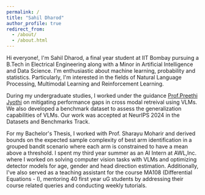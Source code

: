 ```yaml
---
permalink: /
title: "Sahil Dharod"
author_profile: true
redirect_from: 
  - /about/
  - /about.html
---
```


Hi everyone!, I'm Sahil Dharod, a final year student at IIT Bombay pursuing a B.Tech in Electrical Engineering along with a Minor in Artificial Intelligence and Data Science. I'm enthusiastic about machine learning, probability and statistics. Particularly, I'm interested in the fields of Natural Language Processing, Multimodal Learning and Reinforcement Learning.

During my undergraduate studies, I worked under the guidance [Prof.Preethi Jyothi](https://www.cse.iitb.ac.in/~pjyothi/) on mitigating performance gaps in cross modal retreival using VLMs. We also developed a benchmark dataset to assess the generalization capabilities of VLMs. Our work was accepted at NeurIPS 2024 in the Datasets and Benchmarks Track.

For my Bachelor's Thesis, I worked with Prof. Sharayu Moharir and derived bounds on the expected sample complexity of best arm identification in a grouped bandit scenario where each arm is constrained to have a mean above a threshold. I spent my third year summer as an AI Intern at AWL,Inc. where I worked on solving computer vision tasks with VLMs and optimizing detector models for age, gender and head direction estimation. Additionally, I've also served as a teaching assistant for the course MA108 (Differential Equations - I), mentoring 40 first year uG students by addressing their course related queries and conducting weekly tutorials.

